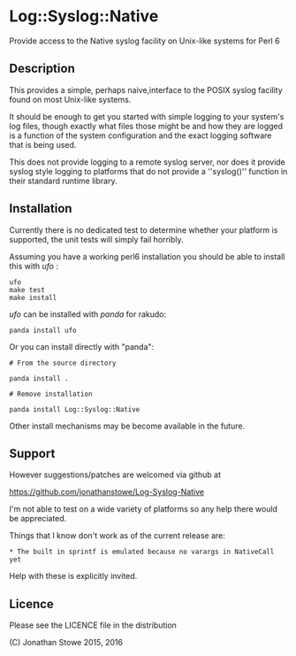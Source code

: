 # Log::Syslog::Native

Provide access to the Native syslog facility on Unix-like systems for Perl 6

## Description

This provides a simple, perhaps naive,interface to the POSIX syslog facility
found on most Unix-like systems.

It should be enough to get you started with simple logging to your system's
log files, though exactly what files those might be and how they are logged
is a function of the system configuration and the exact logging software
that is being used.

This does not provide logging to a remote syslog server, nor does it provide
syslog style logging to platforms that do not provide a ''syslog()'' function
in their standard runtime library.

## Installation

Currently there is no dedicated test to determine whether your platform is
supported, the unit tests will simply fail horribly.

Assuming you have a working perl6 installation you should be able to
install this with *ufo* :

    ufo
    make test
    make install

*ufo* can be installed with *panda* for rakudo:

    panda install ufo

Or you can install directly with "panda":

    # From the source directory
   
    panda install .

    # Remove installation

    panda install Log::Syslog::Native

Other install mechanisms may be become available in the future.

## Support

However suggestions/patches are welcomed via github at

   https://github.com/jonathanstowe/Log-Syslog-Native

I'm not able to test on a wide variety of platforms so any help there would be 
appreciated.

Things that I know don't work as of the current release are:

    * The built in sprintf is emulated because no varargs in NativeCall yet 

Help with these is explicitly invited.

## Licence

Please see the LICENCE file in the distribution

(C) Jonathan Stowe 2015, 2016
